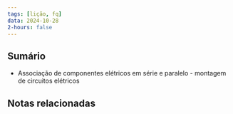 ```yaml
---
tags: [lição, fq]
data: 2024-10-28
2-hours: false
---
```


## Sumário
- Associação de componentes elétricos em série e paralelo - montagem de circuitos elétricos
## Notas relacionadas
